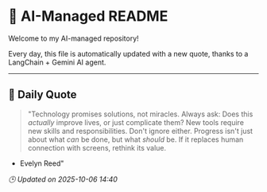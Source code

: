 # 🧠 AI-Managed README

Welcome to my AI-managed repository!

Every day, this file is automatically updated with a new quote, thanks to a LangChain + Gemini AI agent.

---

## 📅 Daily Quote

> "Technology promises solutions, not miracles.
Always ask: Does this *actually* improve lives, or just complicate them?
New tools require new skills and responsibilities. Don't ignore either.
Progress isn't just about what *can* be done, but what *should* be.
If it replaces human connection with screens, rethink its value.

- Evelyn Reed"

*🕒 Updated on 2025-10-06 14:40*